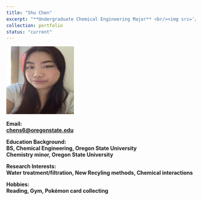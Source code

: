 ```yaml
---
title: "Shu Chen"
excerpt: "**Undergraduate Chemical Engineering Major** <br/><img src='/images/ShuChen.jpg' width='180' height='180'>"
collection: portfolio
status: "current"
---
```


<img src='/images/ShuChen.jpg' width='180' height='180'>

**Email:** <br/>
**chens6@oregonstate.edu**

**Education Background:** <br/>
**BS, Chemical Engineering, Oregon State University** <br/>
**Chemistry minor, Oregon State University** <br/>

**Research Interests:** <br/>
**Water treatment/filtration, New Recyling methods, Chemical interactions**

**Hobbies:** <br/>
**Reading, Gym, Pokémon card collecting**
